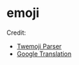 # emoji

Credit:

* [Twemoji Parser](https://github.com/twitter/twemoji-parser)
* [Google Translation](https://cloud.google.com/translate)
